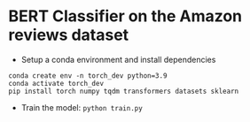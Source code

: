 # BERT Classifier on the Amazon reviews dataset

* Setup a conda environment and install dependencies

```
conda create env -n torch_dev python=3.9
conda activate torch_dev
pip install torch numpy tqdm transformers datasets sklearn
```

* Train the model: `python train.py`